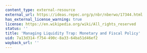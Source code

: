 ```yaml
---
content_type: external-resource
external_url: https://ideas.repec.org/p/nbr/nberwo/17344.html
has_external_license_warning: true
license: https://en.wikipedia.org/wiki/All_rights_reserved
status: ''
title: 'Managing Liquidity Trap: Monetary and Fiscal Policy'
uid: 7a13d314-f754-490c-8a33-64ba51d46ef2
wayback_url: ''
---
```

